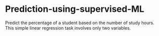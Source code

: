 # Prediction-using-supervised-ML
Predict the percentage of a student based on the number of study hours. This simple linear regression task involves only two variables.
